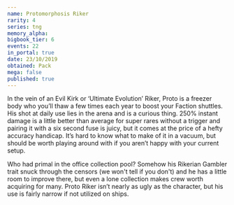 ```yaml
---
name: Protomorphosis Riker
rarity: 4
series: tng
memory_alpha:
bigbook_tier: 6
events: 22
in_portal: true
date: 23/10/2019
obtained: Pack
mega: false
published: true
---
```


In the vein of an Evil Kirk or ‘Ultimate Evolution’ Riker, Proto is a freezer body who you’ll thaw a few times each year to boost your Faction shuttles. His shot at daily use lies in the arena and is a curious thing. 250% instant damage is a little better than average for super rares without a trigger and pairing it with a six second fuse is juicy, but it comes at the price of a hefty accuracy handicap. It’s hard to know what to make of it in a vacuum, but should be worth playing around with if you aren’t happy with your current setup. 

Who had primal in the office collection pool? Somehow his Rikerian Gambler trait snuck through the censors (we won't tell if you don't) and he has a little room to improve there, but even a lone collection makes crew worth acquiring for many. Proto Riker isn’t nearly as ugly as the character, but his use is fairly narrow if not utilized on ships.
